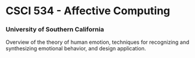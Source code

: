 # CSCI 534 - Affective Computing
### University of Southern California
Overview of the theory of human emotion, techniques for recognizing and synthesizing emotional behavior, and design application.

